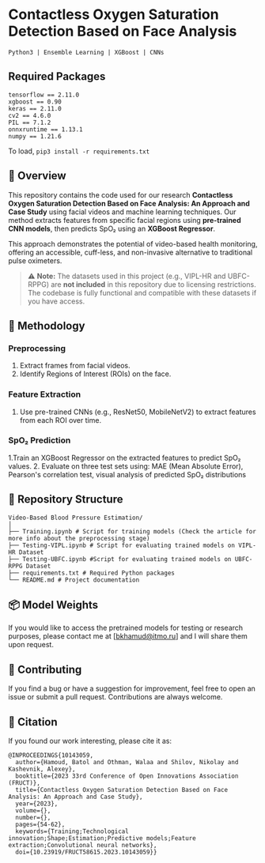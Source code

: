 # Contactless Oxygen Saturation Detection Based on Face Analysis


```Python3 | Ensemble Learning | XGBoost | CNNs```

## Required Packages

```
tensorflow == 2.11.0
xgboost == 0.90
keras == 2.11.0
cv2 == 4.6.0
PIL == 7.1.2
onnxruntime == 1.13.1
numpy == 1.21.6
```

To load,
```pip3 install -r requirements.txt```

## 🧬 Overview

This repository contains the code used for our research **Contactless Oxygen Saturation Detection Based on Face Analysis: An Approach and Case Study** using facial videos and machine learning techniques. Our method extracts features from specific facial regions using **pre-trained CNN models**, then predicts SpO₂ using an **XGBoost Regressor**.

This approach demonstrates the potential of video-based health monitoring, offering an accessible, cuff-less, and non-invasive alternative to traditional pulse oximeters.

> ⚠️ **Note:** The datasets used in this project (e.g., VIPL-HR and UBFC-RPPG) are **not included** in this repository due to licensing restrictions. The codebase is fully functional and compatible with these datasets if you have access.




## 🧠 Methodology

### Preprocessing

1. Extract frames from facial videos.
2. Identify Regions of Interest (ROIs) on the face.

### Feature Extraction

1. Use pre-trained CNNs (e.g., ResNet50, MobileNetV2) to extract features from each ROI over time.

### SpO₂ Prediction

1.Train an XGBoost Regressor on the extracted features to predict SpO₂ values.
2. Evaluate on three test sets using: MAE (Mean Absolute Error), Pearson's correlation test, visual analysis of predicted SpO₂ distributions

## 📁 Repository Structure

```
Video-Based Blood Pressure Estimation/
│
├── Training.ipynb # Script for training models (Check the article for more info about the preprocessing stage)
├── Testing-VIPL.ipynb # Script for evaluating trained models on VIPL-HR Dataset
├── Testing-UBFC.ipynb #Script for evaluating trained models on UBFC-RPPG Dataset
├── requirements.txt # Required Python packages
└── README.md # Project documentation
```

## 📦 Model Weights
If you would like to access the pretrained models for testing or research purposes, please contact me at [bkhamud@itmo.ru] and I will share them upon request.

## 🤝 Contributing
If you find a bug or have a suggestion for improvement, feel free to open an issue or submit a pull request. Contributions are always welcome.

## 📜 Citation
If you found our work interesting, please cite it as:
```
@INPROCEEDINGS{10143059,
  author={Hamoud, Batol and Othman, Walaa and Shilov, Nikolay and Kashevnik, Alexey},
  booktitle={2023 33rd Conference of Open Innovations Association (FRUCT)}, 
  title={Contactless Oxygen Saturation Detection Based on Face Analysis: An Approach and Case Study}, 
  year={2023},
  volume={},
  number={},
  pages={54-62},
  keywords={Training;Technological innovation;Shape;Estimation;Predictive models;Feature extraction;Convolutional neural networks},
  doi={10.23919/FRUCT58615.2023.10143059}}

```

